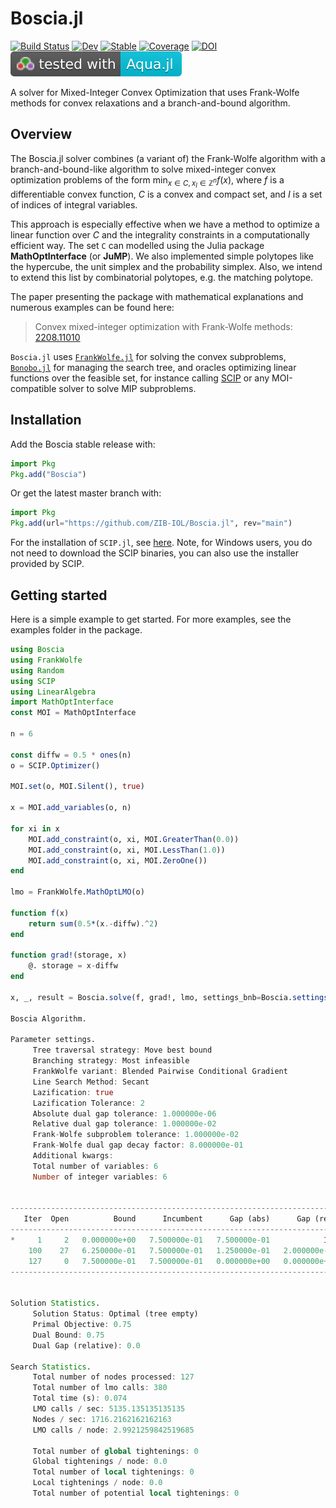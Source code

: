 # Boscia.jl

[![Build Status](https://github.com/ZIB-IOL/Boscia.jl/workflows/CI/badge.svg?branch=main)](https://github.com/ZIB-IOL/Boscia.jl/actions)
[![Dev](https://img.shields.io/badge/docs-dev-blue.svg)](https://zib-iol.github.io/Boscia.jl/dev/)
[![Stable](https://img.shields.io/badge/docs-stable-blue.svg)](https://zib-iol.github.io/Boscia.jl/stable/)
[![Coverage](https://codecov.io/gh/ZIB-IOL/Boscia.jl/branch/main/graph/badge.svg)](https://codecov.io/gh/ZIB-IOL/Boscia.jl)
[![DOI](https://zenodo.org/badge/DOI/10.5281/zenodo.12720675.svg)](https://doi.org/10.5281/zenodo.12720675)
[![Aqua QA](https://raw.githubusercontent.com/JuliaTesting/Aqua.jl/master/badge.svg)](https://github.com/JuliaTesting/Aqua.jl)

A solver for Mixed-Integer Convex Optimization that uses Frank-Wolfe methods for convex relaxations and a branch-and-bound algorithm.

## Overview

The Boscia.jl solver combines (a variant of) the Frank-Wolfe algorithm with a branch-and-bound-like algorithm to solve mixed-integer convex optimization problems of the form
$\min_{x ∈ C, x_I ∈ \mathbb{Z}^n} f(x)$,
where $f$ is a differentiable convex function, $C$ is a convex and compact set, and $I$ is a set of indices of integral variables.

This approach is especially effective when we have a method to optimize a linear function over $C$ and the integrality constraints in a computationally efficient way.
The set `C` can modelled using the Julia package **MathOptInterface** (or **JuMP**). 
We also implemented simple polytopes like the hypercube, the unit simplex and the probability simplex. Also, we intend to extend this list by combinatorial polytopes, e.g. the matching polytope.

The paper presenting the package with mathematical explanations and numerous examples can be found here:

> Convex mixed-integer optimization with Frank-Wolfe methods: [2208.11010](https://arxiv.org/abs/2208.11010)

`Boscia.jl` uses [`FrankWolfe.jl`](https://github.com/ZIB-IOL/FrankWolfe.jl) for solving the convex subproblems, [`Bonobo.jl`](https://github.com/Wikunia/Bonobo.jl) for managing the search tree, and oracles optimizing linear functions over the feasible set, for instance calling [SCIP](https://scipopt.org) or any MOI-compatible solver to solve MIP subproblems.

## Installation

Add the Boscia stable release with:

```julia
import Pkg
Pkg.add("Boscia")
```

Or get the latest master branch with:
```julia
import Pkg
Pkg.add(url="https://github.com/ZIB-IOL/Boscia.jl", rev="main")
```

For the installation of `SCIP.jl`, see [here](https://github.com/scipopt/SCIP.jl).
Note, for Windows users, you do not need to download the SCIP binaries, you can also use the installer provided by SCIP.


## Getting started

Here is a simple example to get started. For more examples, see the examples folder in the package.


```julia
using Boscia
using FrankWolfe
using Random
using SCIP
using LinearAlgebra
import MathOptInterface
const MOI = MathOptInterface

n = 6

const diffw = 0.5 * ones(n)
o = SCIP.Optimizer()

MOI.set(o, MOI.Silent(), true)

x = MOI.add_variables(o, n)

for xi in x
    MOI.add_constraint(o, xi, MOI.GreaterThan(0.0))
    MOI.add_constraint(o, xi, MOI.LessThan(1.0))
    MOI.add_constraint(o, xi, MOI.ZeroOne())
end

lmo = FrankWolfe.MathOptLMO(o)

function f(x)
    return sum(0.5*(x.-diffw).^2)
end

function grad!(storage, x)
    @. storage = x-diffw
end

x, _, result = Boscia.solve(f, grad!, lmo, settings_bnb=Boscia.settings_bnb(verbose = true))

Boscia Algorithm.

Parameter settings.
	 Tree traversal strategy: Move best bound
	 Branching strategy: Most infeasible
	 FrankWolfe variant: Blended Pairwise Conditional Gradient
	 Line Search Method: Secant
	 Lazification: true
	 Lazification Tolerance: 2
	 Absolute dual gap tolerance: 1.000000e-06
	 Relative dual gap tolerance: 1.000000e-02
	 Frank-Wolfe subproblem tolerance: 1.000000e-02
	 Frank-Wolfe dual gap decay factor: 8.000000e-01
	 Additional kwargs: 
	 Total number of variables: 6
	 Number of integer variables: 6


-----------------------------------------------------------------------------------------------------------------------------------------------------------------------------
   Iter  Open          Bound      Incumbent      Gap (abs)      Gap (rel)       Time (s)      Nodes/sec      FW (ms)   LMO (ms)  LMO (calls c)   FW (its) #activeset  #shadow
-----------------------------------------------------------------------------------------------------------------------------------------------------------------------------
*     1     2   0.000000e+00   7.500000e-01   7.500000e-01            Inf   2.000000e-03   1.500000e+03            1          1              4          2        1        0
    100    27   6.250000e-01   7.500000e-01   1.250000e-01   2.000000e-01   6.400000e-02   1.984375e+03            0          0            326          0        1        0
    127     0   7.500000e-01   7.500000e-01   0.000000e+00   0.000000e+00   7.300000e-02   1.739726e+03            0          0            380          0        1        0
-----------------------------------------------------------------------------------------------------------------------------------------------------------------------------


Solution Statistics.
	 Solution Status: Optimal (tree empty)
	 Primal Objective: 0.75
	 Dual Bound: 0.75
	 Dual Gap (relative): 0.0

Search Statistics.
	 Total number of nodes processed: 127
	 Total number of lmo calls: 380
	 Total time (s): 0.074
	 LMO calls / sec: 5135.135135135135
	 Nodes / sec: 1716.2162162162163
	 LMO calls / node: 2.9921259842519685

	 Total number of global tightenings: 0
	 Global tightenings / node: 0.0
	 Total number of local tightenings: 0
	 Local tightenings / node: 0.0
	 Total number of potential local tightenings: 0
```
